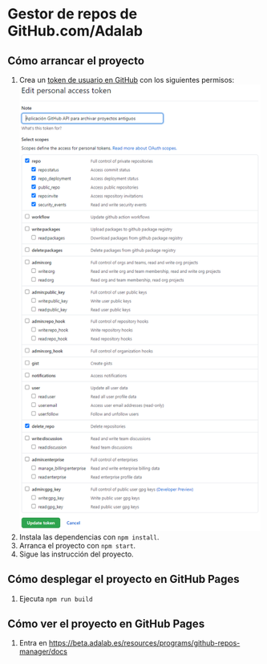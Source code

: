 # Gestor de repos de GitHub.com/Adalab

## Cómo arrancar el proyecto

1. Crea un [token de usuario en GitHub](https://docs.github.com/es/github/authenticating-to-github/creating-a-personal-access-token) con los siguientes permisos:
   ![GitHub user token](./github-user-token.png)
1. Instala las dependencias con `npm install`.
1. Arranca el proyecto con `npm start`.
1. Sigue las instrucción del proyecto.

## Cómo desplegar el proyecto en GitHub Pages

1. Ejecuta `npm run build`

## Cómo ver el proyecto en GitHub Pages

1. Entra en https://beta.adalab.es/resources/programs/github-repos-manager/docs